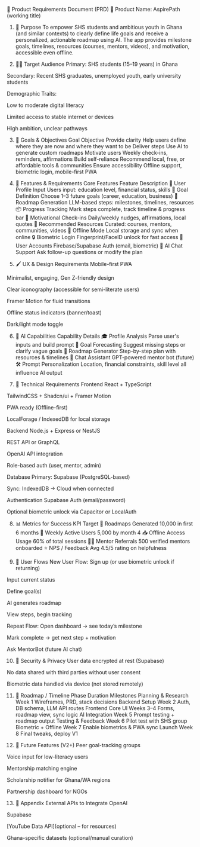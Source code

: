 🧾 Product Requirements Document (PRD)
🧠 Product Name:
AspirePath (working title)

1. 🎯 Purpose
To empower SHS students and ambitious youth in Ghana (and similar contexts) to clearly define life goals and receive a personalized, actionable roadmap using AI. The app provides milestone goals, timelines, resources (courses, mentors, videos), and motivation, accessible even offline.

2. 🧑‍🎓 Target Audience
Primary: SHS students (15–19 years) in Ghana

Secondary: Recent SHS graduates, unemployed youth, early university students

Demographic Traits:

Low to moderate digital literacy

Limited access to stable internet or devices

High ambition, unclear pathways

3. 🎯 Goals & Objectives
Goal	Objective
Provide clarity	Help users define where they are now and where they want to be
Deliver steps	Use AI to generate custom roadmaps
Motivate users	Weekly check-ins, reminders, affirmations
Build self-reliance	Recommend local, free, or affordable tools & communities
Ensure accessibility	Offline support, biometric login, mobile-first PWA

4. 🧩 Features & Requirements
Core Features
Feature	Description
🧍 User Profile Input	Users input: education level, financial status, skills
🎯 Goal Definition	Choose 1–3 future goals (career, education, business)
📍 Roadmap Generation	LLM-based steps: milestones, timelines, resources
📦 Progress Tracking	Mark steps complete, track timeline & progress bar
🔁 Motivational Check-ins	Daily/weekly nudges, affirmations, local quotes
🎥 Recommended Resources	Curated: courses, mentors, communities, videos
🛜 Offline Mode	Local storage and sync when online
🔒 Biometric Login	Fingerprint/FaceID unlock for fast access
👤 User Accounts	Firebase/Supabase Auth (email, biometric)
💬 AI Chat Support	Ask follow-up questions or modify the plan

5. 🖌️ UX & Design Requirements
Mobile-first PWA

Minimalist, engaging, Gen Z-friendly design

Clear iconography (accessible for semi-literate users)

Framer Motion for fluid transitions

Offline status indicators (banner/toast)

Dark/light mode toggle

6. 🧠 AI Capabilities
Capability	Details
🎓 Profile Analysis	Parse user's inputs and build prompt
🔭 Goal Forecasting	Suggest missing steps or clarify vague goals
🧭 Roadmap Generator	Step-by-step plan with resources & timelines
🤖 Chat Assistant	GPT-powered mentor bot (future)
🛠 Prompt Personalization	Location, financial constraints, skill level all influence AI output

7. 🧱 Technical Requirements
Frontend
React + TypeScript

TailwindCSS + Shadcn/ui + Framer Motion

PWA ready (Offline-first)

LocalForage / IndexedDB for local storage

Backend
Node.js + Express or NestJS

REST API or GraphQL

OpenAI API integration

Role-based auth (user, mentor, admin)

Database
Primary: Supabase (PostgreSQL-based)

Sync: IndexedDB → Cloud when connected

Authentication
Supabase Auth (email/password)

Optional biometric unlock via Capacitor or LocalAuth

8. 📊 Metrics for Success
KPI	Target
🎯 Roadmaps Generated	10,000 in first 6 months
🔁 Weekly Active Users	5,000 by month 4
📥 Offline Access Usage	60% of total sessions
🧑‍🏫 Mentor Referrals	500 verified mentors onboarded
⭐️ NPS / Feedback	Avg 4.5/5 rating on helpfulness

9. 🔄 User Flows
New User Flow:
Sign up (or use biometric unlock if returning)

Input current status

Define goal(s)

AI generates roadmap

View steps, begin tracking

Repeat Flow:
Open dashboard → see today’s milestone

Mark complete → get next step + motivation

Ask MentorBot (future AI chat)

10. 🔐 Security & Privacy
User data encrypted at rest (Supabase)

No data shared with third parties without user consent

Biometric data handled via device (not stored remotely)

11. 🚀 Roadmap / Timeline
Phase	Duration	Milestones
Planning & Research	Week 1	Wireframes, PRD, stack decisions
Backend Setup	Week 2	Auth, DB schema, LLM API routes
Frontend Core UI	Weeks 3–4	Forms, roadmap view, sync logic
AI Integration	Week 5	Prompt testing + roadmap output
Testing & Feedback	Week 6	Pilot test with SHS group
Biometric + Offline	Week 7	Enable biometrics & PWA sync
Launch	Week 8	Final tweaks, deploy V1

12. 🧩 Future Features (V2+)
Peer goal-tracking groups

Voice input for low-literacy users

Mentorship matching engine

Scholarship notifier for Ghana/WA regions

Partnership dashboard for NGOs

13. 📎 Appendix
External APIs to Integrate
OpenAI

Supabase

[YouTube Data API](optional – for resources)

Ghana-specific datasets (optional/manual curation)